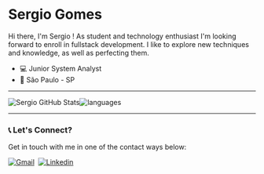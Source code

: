 # Sergio Gomes
Hi there, I'm Sergio ! As student and technology enthusiast I'm looking forward to enroll in fullstack development. I like to explore new techniques and knowledge, as well as perfecting them. 

- :computer: Junior System Analyst
- :city_sunset: São Paulo - SP

 
----

![Sergio GitHub Stats](https://github-readme-stats.vercel.app/api?username=sergioagomes&&show_icons=true&&theme=radical&line_height=27&count_private=true)![languages](https://github-readme-stats.vercel.app/api/top-langs/?username=sergioagomes&hide=scss&layout=compact&theme=radical&&show_icons=true&line_height=27&count_private=true)

----

### 📞 Let's Connect?
Get in touch with me in one of the contact ways below:

[![Gmail](https://img.shields.io/badge/-Gmail-EA4335?&logo=Gmail&logoColor=FFFFFF)](thesergio.gomes@gmail.com)&nbsp;
[![Linkedin](https://img.shields.io/badge/-Linkedln-0A66C2?&logo=Linkedin&logoColor=FFFFFF)](https://www.linkedin.com/in/sergio-augusto-gomes/)&nbsp;
